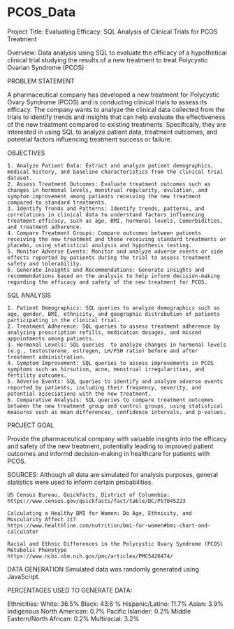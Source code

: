 # PCOS_Data

Project Title: Evaluating Efficacy: SQL Analysis of Clinical Trials for PCOS Treatment 

Overview: Data analysis using SQL to evaluate the efficacy of a hypothetical clinical trial studying the results of a new treatment to treat Polycystic Ovarian Syndrome (PCOS)

PROBLEM STATEMENT
 
A pharmaceutical company has developed a new treatment for Polycystic Ovary Syndrome (PCOS) and is conducting clinical trials to assess its efficacy. The company wants to analyze the clinical data collected from the trials to identify trends and insights that can help evaluate the effectiveness of the new treatment compared to existing treatments. Specifically, they are interested in using SQL to analyze patient data, treatment outcomes, and potential factors influencing treatment success or failure.


OBJECTIVES

    1. Analyze Patient Data: Extract and analyze patient demographics, medical history, and baseline characteristics from the clinical trial dataset.
    2. Assess Treatment Outcomes: Evaluate treatment outcomes such as changes in hormonal levels, menstrual regularity, ovulation, and symptom improvement among patients receiving the new treatment compared to standard treatments.
    3. Identify Trends and Patterns: Identify trends, patterns, and correlations in clinical data to understand factors influencing treatment efficacy, such as age, BMI, hormonal levels, Comorbidities, and treatment adherence.
    4. Compare Treatment Groups: Compare outcomes between patients receiving the new treatment and those receiving standard treatments or placebo, using statistical analysis and hypothesis testing.
    5. Monitor Adverse Events: Monitor and analyze adverse events or side effects reported by patients during the trial to assess treatment safety and tolerability.
    6. Generate Insights and Recommendations: Generate insights and recommendations based on the analysis to help inform decision-making regarding the efficacy and safety of the new treatment for PCOS.


SQL ANALYSIS
   
    1. Patient Demographics: SQL queries to analyze demographics such as age, gender, BMI, ethnicity, and geographic distribution of patients participating in the clinical trial.
    2. Treatment Adherence: SQL queries to assess treatment adherence by analyzing prescription refills, medication dosages, and missed appointments among patients.
    3. Hormonal Levels: SQL queries  to analyze changes in hormonal levels (e.g., testosterone, estrogen, LH/FSH ratio) before and after treatment administration.
    4. Symptom Improvement: SQL queries to assess improvements in PCOS symptoms such as hirsutism, acne, menstrual irregularities, and fertility outcomes.
    5. Adverse Events: SQL queries to identify and analyze adverse events reported by patients, including their frequency, severity, and potential associations with the new treatment.
    6. Comparative Analysis: SQL queries to compare treatment outcomes between the new treatment group and control groups, using statistical measures such as mean differences, confidence intervals, and p-values.


PROJECT GOAL

Provide the pharmaceutical company with valuable insights into the efficacy and safety of the new treatment, potentially leading to improved patient outcomes and informd decision-making in healthcare for patients with PCOS.


SOURCES:
Although all data are simulated for analysis purposes, general statistics were used to inform certain probabilities.

    US Census Bureau, QuickFacts, District of Columnbia:
    https://www.census.gov/quickfacts/fact/table/DC/PST045223

    Calculating a Healthy BMI for Women: Do Age, Ethnicity, and Muscularity Affect it?
    https://www.healthline.com/nutrition/bmi-for-women#bmi-chart-and-calculator

    Racial and Ethnic Differences in the Polycystic Ovary Syndrome (PCOS) Metabolic Phenotype
    https://www.ncbi.nlm.nih.gov/pmc/articles/PMC5420474/


DATA GENERATION
Simulated data was randomly generated using JavaScript.

PERCENTAGES USED TO GENERATE DATA:

Ethnicities:
    White: 36.5%
    Black: 43.6 %
    Hispanic/Latino: 11.7%
    Asian: 3.9%
    Indigenous North American: 0.7%
    Pacific Islander: 0.2%
    Middle Eastern/North African: 0.2%
    Multiracial: 3.2%
